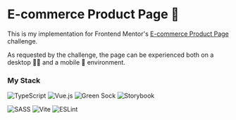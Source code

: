 # E-commerce Product Page 👟

This is my implementation for Frontend Mentor's [E-commerce Product Page](https://www.frontendmentor.io/challenges/ecommerce-product-page-UPsZ9MJp6) challenge.

As requested by the challenge, the page can be experienced both on a desktop 🧑‍💻 and a mobile 📱 environment.

### My Stack

![TypeScript](https://img.shields.io/badge/typescript-%23007ACC.svg?style=for-the-badge&logo=typescript&logoColor=white)
![Vue.js](https://img.shields.io/badge/vuejs-%2335495e.svg?style=for-the-badge&logo=vuedotjs&logoColor=%234FC08D)
![Green Sock](https://img.shields.io/badge/green%20sock-88CE02?style=for-the-badge&logo=greensock&logoColor=white)
![Storybook](https://img.shields.io/badge/-Storybook-FF4785?style=for-the-badge&logo=storybook&logoColor=white)

![SASS](https://img.shields.io/badge/SASS-hotpink.svg?style=for-the-badge&logo=SASS&logoColor=white)
![Vite](https://img.shields.io/badge/vite-%23646CFF.svg?style=for-the-badge&logo=vite&logoColor=white)
![ESLint](https://img.shields.io/badge/ESLint-4B3263?style=for-the-badge&logo=eslint&logoColor=white)
